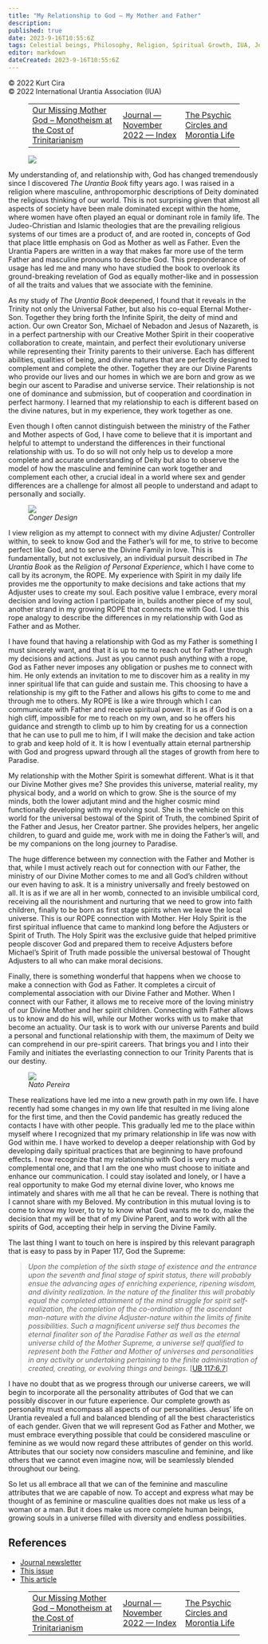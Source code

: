 ```yaml
---
title: "My Relationship to God – My Mother and Father"
description: 
published: true
date: 2023-9-16T10:55:6Z
tags: Celestial beings, Philosophy, Religion, Spiritual Growth, IUA, Journal, article
editor: markdown
dateCreated: 2023-9-16T10:55:6Z
---
```


<p class="v-card v-sheet theme--light grey lighten-3 px-2">© 2022 Kurt Cira<br>© 2022 International Urantia Association (IUA)</p>
<figure class="table chapter-navigator">
  <table>
    <tbody>
      <tr>
        <td>
        <a href="/en/article/Elisabeth_Callahan/our_missing_mother_god">
          <span class="mdi mdi-arrow-left-drop-circle"></span><span class="pl-2">Our Missing Mother God – Monotheism at the Cost of Trinitarianism</span>
        </a>
        </td>
        <td>
        <a href="/en/index/articles_iua_journal#journal-november-2022">
          <span class="mdi mdi-book-open-variant"></span><span class="pl-2">Journal — November 2022 — Index</span>
        </a>
        </td>
        <td>
        <a href="/en/article/Andre_Desjardins/the_psychic_circles_and_morontia_life">
          <span class="pr-2">The Psychic Circles and Morontia Life</span><span class="mdi mdi-arrow-right-drop-circle"></span>
        </a>
        </td>
      </tr>
    </tbody>
  </table>
</figure>


<figure id="Figure_1" class="image urantiapedia image-style-align-left" alt="family">
<img src="/image/article/IUA_Journal/family-gee280b51b_1920-300x200.jpg">
</figure>

My understanding of, and relationship with, God has changed tremendously since I discovered _The Urantia Book_ fifty years ago. I was raised in a religion where masculine, anthropomorphic descriptions of Deity dominated the religious thinking of our world. This is not surprising given that almost all aspects of society have been male dominated except within the home, where women have often played an equal or dominant role in family life. The Judeo-Christian and Islamic theologies that are the prevailing religious systems of our times are a product of, and are rooted in, concepts of God that place little emphasis on God as Mother as well as Father. Even the Urantia Papers are written in a way that makes far more use of the term Father and masculine pronouns to describe God. This preponderance of usage has led me and many who have studied the book to overlook its ground-breaking revelation of God as equally mother-like and in possession of all the traits and values that we associate with the feminine. 

As my study of _The Urantia Book_ deepened, I found that it reveals in the Trinity not only the Universal Father, but also his co-equal Eternal Mother-Son. Together they bring forth the Infinite Spirit, the deity of mind and action. Our own Creator Son, Michael of Nebadon and Jesus of Nazareth, is in a perfect partnership with our Creative Mother Spirit in their cooperative collaboration to create, maintain, and perfect their evolutionary universe while representing their Trinity parents to their universe. Each has different abilities, qualities of being, and divine natures that are perfectly designed to complement and complete the other. Together they are our Divine Parents who provide our lives and our homes in which we are born and grow as we begin our ascent to Paradise and universe service. Their relationship is not one of dominance and submission, but of cooperation and coordination in perfect harmony. I learned that my relationship to each is different based on the divine natures, but in my experience, they work together as one. 
<br style="clear:both;"/>

Even though I often cannot distinguish between the ministry of the Father and Mother aspects of God, I have come to believe that it is important and helpful to attempt to understand the differences in their functional relationship with us. To do so will not only help us to develop a more complete and accurate understanding of Deity but also to observe the model of how the masculine and feminine can work together and complement each other, a crucial ideal in a world where sex and gender differences are a challenge for almost all people to understand and adapt to personally and socially.

<figure id="Figure_2" class="image urantiapedia" alt="family">
<img src="/image/article/IUA_Journal/rope-g2c46b7536_640.jpg">
<figcaption><em>Conger Design</em></figcaption>
</figure>

I view religion as my attempt to connect with my divine Adjuster/ Controller within, to seek to know God and the Father’s will for me, to strive to become perfect like God, and to serve the Divine Family in love. This is fundamentally, but not exclusively, an individual pursuit described in _The Urantia Book_ as the _Religion of Personal Experience_, which I have come to call by its acronym, the ROPE. My experience with Spirit in my daily life provides me the opportunity to make decisions and take actions that my Adjuster uses to create my soul. Each positive value I embrace, every moral decision and loving action I participate in, builds another piece of my soul, another strand in my growing ROPE that connects me with God. I use this rope analogy to describe the differences in my relationship with God as Father and as Mother.

I have found that having a relationship with God as my Father is something I must sincerely want, and that it is up to me to reach out for Father through my decisions and actions. Just as you cannot push anything with a rope, God as Father never imposes any obligation or pushes me to connect with him. He only extends an invitation to me to discover him as a reality in my inner spiritual life that can guide and sustain me. This choosing to have a relationship is my gift to the Father and allows his gifts to come to me and through me to others. My ROPE is like a wire through which I can communicate with Father and receive spiritual power. It is as if God is on a high cliff, impossible for me to reach on my own, and so he offers his guidance and strength to climb up to him by creating for us a connection that he can use to pull me to him, if I will make the decision and take action to grab and keep hold of it. It is how I eventually attain eternal partnership with God and progress upward through all the stages of growth from here to Paradise.

My relationship with the Mother Spirit is somewhat different. What is it that our Divine Mother gives me? She provides this universe, material reality, my physical body, and a world on which to grow. She is the source of my minds, both the lower adjutant mind and the higher cosmic mind functionally developing with my evolving soul. She is the vehicle on this world for the universal bestowal of the Spirit of Truth, the combined Spirit of the Father and Jesus, her Creator partner. She provides helpers, her angelic children, to guard and guide me, work with me in doing the Father’s will, and be my companions on the long journey to Paradise. 

The huge difference between my connection with the Father and Mother is that, while I must actively reach out for connection with our Father, the ministry of our Divine Mother comes to me and all God’s children without our even having to ask. It is a ministry universally and freely bestowed on all. It is as if we are all in her womb, connected to an invisible umbilical cord, receiving all the nourishment and nurturing that we need to grow into faith children, finally to be born as first stage spirits when we leave the local universe. This is our ROPE connection with Mother. Her Holy Spirit is the first spiritual influence that came to mankind long before the Adjusters or Spirit of Truth. The Holy Spirit was the exclusive guide that helped primitive people discover God and prepared them to receive Adjusters before Michael’s Spirit of Truth made possible the universal bestowal of Thought Adjusters to all who can make moral decisions.

Finally, there is something wonderful that happens when we choose to make a connection with God as Father. It completes a circuit of complemental association with our Divine Father and Mother. When I connect with our Father, it allows me to receive more of the loving ministry of our Divine Mother and her spirit children. Connecting with Father allows us to know and do his will, while our Mother works with us to make that become an actuality. Our task is to work with our universe Parents and build a personal and functional relationship with them, the maximum of Deity we can comprehend in our pre-spirit careers. That brings you and I into their Family and initiates the everlasting connection to our Trinity Parents that is our destiny. 

<figure id="Figure_3" class="image urantiapedia" alt="family">
<img src="/image/article/IUA_Journal/buddhism-Nato-Pereira-706x397.jpg">
<figcaption><em>Nato Pereira</em></figcaption>
</figure>

These realizations have led me into a new growth path in my own life. I have recently had some changes in my own life that resulted in me living alone for the first time, and then the Covid pandemic has greatly reduced the contacts I have with other people. This gradually led me to the place within myself where I recognized that my primary relationship in life was now with God within me. I have worked to develop a deeper relationship with God by developing daily spiritual practices that are beginning to have profound effects. I now recognize that my relationship with God is very much a complemental one, and that I am the one who must choose to initiate and enhance our communication. I could stay isolated and lonely, or I have a real opportunity to make God my eternal divine lover, who knows me intimately and shares with me all that he can be reveal. There is nothing that I cannot share with my Beloved. My contribution in this mutual loving is to come to know my lover, to try to know what God wants me to do, make the decision that my will be that of my Divine Parent, and to work with all the spirits of God, accepting their help in serving the Divine Family.

The last thing I want to touch on here is inspired by this relevant paragraph that is easy to pass by in Paper 117, God the Supreme:

> _Upon the completion of the sixth stage of existence and the entrance upon the seventh and final stage of spirit status, there will probably ensue the advancing ages of enriching experience, ripening wisdom, and divinity realization. In the nature of the finaliter this will probably equal the completed attainment of the mind struggle for spirit self-realization, the completion of the co-ordination of the ascendant man-nature with the divine Adjuster-nature within the limits of finite possibilities. Such a magnificent universe self thus becomes the eternal finaliter son of the Paradise Father as well as the eternal universe child of the Mother Supreme, a universe self qualified to represent both the Father and Mother of universes and personalities in any activity or undertaking pertaining to the finite administration of created, creating, or evolving things and beings._ <a id="a71_884"></a>[[UB 117:6.7](/en/The_Urantia_Book/117#p6_7)]

I have no doubt that as we progress through our universe careers, we will begin to incorporate all the personality attributes of God that we can possibly discover in our future experience. Our complete growth as personality must encompass all aspects of our personalities. Jesus’ life on Urantia revealed a full and balanced blending of all the best characteristics of each gender. Given that we will represent God as Father and Mother, we must embrace everything possible that could be considered masculine or feminine as we would now regard these attributes of gender on this world. Attributes that our society now considers masculine and feminine, and like others that we cannot even imagine now, will be seamlessly blended throughout our being.

So let us all embrace all that we can of the feminine and masculine attributes that we are capable of now. To accept and express what may be thought of as feminine or masculine qualities does not make us less of a woman or a man. But it does make us more complete human beings, growing souls in a universe filled with diversity and endless possibilities.

## References

- [Journal newsletter](https://urantia-association.org/newsletter/ncategory/journal/)
- [This issue](https://urantia-association.org/newsletter/journal-november-2022/)
- [This article](https://urantia-association.org/my-relationship-to-god)

<figure class="table chapter-navigator">
  <table>
    <tbody>
      <tr>
        <td>
        <a href="/en/article/Elisabeth_Callahan/our_missing_mother_god">
          <span class="mdi mdi-arrow-left-drop-circle"></span><span class="pl-2">Our Missing Mother God – Monotheism at the Cost of Trinitarianism</span>
        </a>
        </td>
        <td>
        <a href="/en/index/articles_iua_journal#journal-november-2022">
          <span class="mdi mdi-book-open-variant"></span><span class="pl-2">Journal — November 2022 — Index</span>
        </a>
        </td>
        <td>
        <a href="/en/article/Andre_Desjardins/the_psychic_circles_and_morontia_life">
          <span class="pr-2">The Psychic Circles and Morontia Life</span><span class="mdi mdi-arrow-right-drop-circle"></span>
        </a>
        </td>
      </tr>
    </tbody>
  </table>
</figure>

